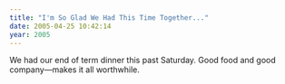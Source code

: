 ```yaml
---
title: "I'm So Glad We Had This Time Together..."
date: 2005-04-25 10:42:14
year: 2005
---
```

We had our end of term dinner this past Saturday.  Good food and good company—makes it all worthwhile.
